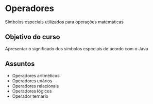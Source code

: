 # Operadores
Símbolos especiais utilizados para operações matemáticas

## Objetivo do curso
Apresentar o significado dos símbolos especiais de acordo com o Java

## Assuntos
- Operadores aritméticos
- Operadores unários
- Operadores relacionais
- Operadores lógicos
- Operador ternário 